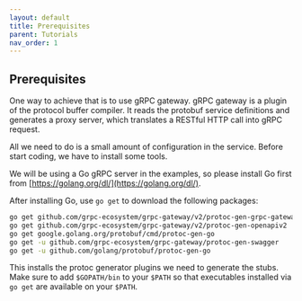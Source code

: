 ```yaml
---
layout: default
title: Prerequisites
parent: Tutorials
nav_order: 1
---
```


## Prerequisites

One way to achieve that is to use gRPC gateway. gRPC gateway is a plugin of the protocol buffer compiler. It reads the protobuf service definitions and generates a proxy server, which translates a RESTful HTTP call into gRPC request.

All we need to do is a small amount of configuration
in the service. Before start coding, we have to install some
tools.

We will be using a Go gRPC server in the examples, so please install Go first from [https://golang.org/dl/](https://golang.org/dl/).

After installing Go, use `go get` to download the following packages:

```sh
go get github.com/grpc-ecosystem/grpc-gateway/v2/protoc-gen-grpc-gateway
go get github.com/grpc-ecosystem/grpc-gateway/v2/protoc-gen-openapiv2
go get google.golang.org/protobuf/cmd/protoc-gen-go
go get -u github.com/grpc-ecosystem/grpc-gateway/protoc-gen-swagger
go get -u github.com/golang/protobuf/protoc-gen-go
```

This installs the protoc generator plugins we need to generate the stubs. Make sure to add `$GOPATH/bin` to your `$PATH` so that executables installed via `go get` are available on your `$PATH`.
